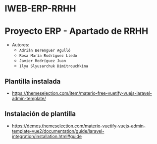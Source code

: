 # IWEB-ERP-RRHH
# Proyecto ERP - Apartado de RRHH

- Autores:
    - `Adrián Berenguer Agulló`
    - `Rosa María Rodríguez Lledó`
    - `Javier Rodríguez Juan`
    - `Ilya Slyusarchuk Dimitrouchkina`

## Plantilla instalada
- https://themeselection.com/item/materio-free-vuetify-vuejs-laravel-admin-template/

## Instalación de plantilla
- https://demos.themeselection.com/materio-vuetify-vuejs-admin-template-vue2/documentation/guide/laravel-integration/installation.html#guide
